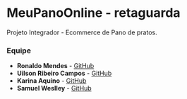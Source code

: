 # MeuPanoOnline - retaguarda

Projeto Integrador - Ecommerce de Pano de pratos.

### Equipe

- __Ronaldo Mendes__ - [GitHub](https://github.com/ronaldomendes)
- __Uilson Ribeiro Campos__ - [GitHub](https://github.com/Uilson2020)
- __Karina Aquino__ - [GitHub](https://github.com/KarinaThomaz)
- __Samuel Weslley__ - [GitHub](https://github.com/SamuWesll)